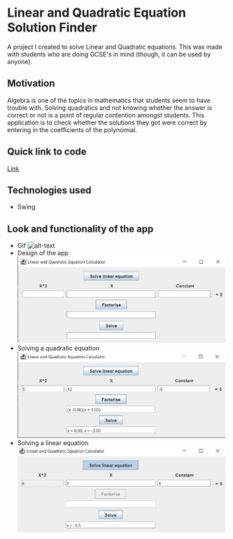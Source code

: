 # Linear and Quadratic Equation Solution Finder
A project I created to solve Linear and Quadratic equations. This was made with students who are doing GCSE's in mind (though, it can be used by anyone).
## Motivation
Algebra is one of the topics in mathematics that students seem to have trouble with. Solving quadratics and not knowing whether the answer is correct or not 
is a point of regular contention amongst students. This application is to check whether the solutions they got were correct by entering in the coefficients of
the polynomial.
## Quick link to code
[Link](https://github.com/PSReyat/Linear-and-Quadratic-Equation-Solution-Finder/tree/master/src)
## Technologies used
- Swing
## Look and functionality of the app
- Gif
![alt-text](https://media.giphy.com/media/MiY5HbgQM2xOtjl2Wa/giphy.gif)
- Design of the app
![alt-text](https://github.com/PSReyat/Linear-and-Quadratic-Equation-Solution-Finder/blob/master/equation%20solver%20design.jpg)
- Solving a quadratic equation
![alt-text](https://github.com/PSReyat/Linear-and-Quadratic-Equation-Solution-Finder/blob/master/equation%20solver%20quadratic.jpg)
- Solving a linear equation
![alt-text](https://github.com/PSReyat/Linear-and-Quadratic-Equation-Solution-Finder/blob/master/equation%20solver%20linear.jpg)
